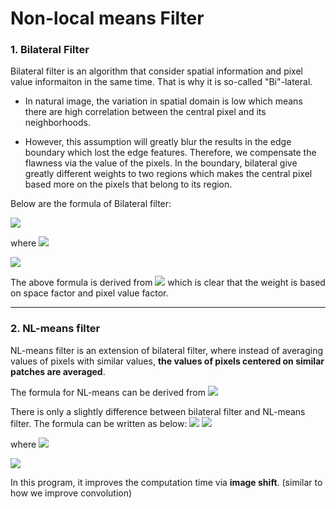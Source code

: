 # Non-local means Filter
### 1. Bilateral Filter
Bilateral filter is an algorithm that consider spatial information and pixel value informaiton in the same time. That is why it is so-called "Bi"-lateral. 

* In natural image, the variation in spatial domain is low which means there are high correlation between the central pixel and its neighborhoods. 

* However, this assumption will greatly blur the results in the edge boundary which lost the edge features. Therefore, we compensate the flawness via the value of the pixels. In the boundary, bilateral give greatly  different weights to two regions which makes the central pixel based  more on the pixels that belong to its region.

Below are the formula of Bilateral filter:

![](https://i.imgur.com/6l6HG8E.png)

where ![](https://i.imgur.com/yTb1GgQ.png)


![](https://i.imgur.com/7ceoVlS.png)

The above formula is derived from ![](https://i.imgur.com/0cYmFOP.png)
which is clear that the weight is based on space factor and pixel value factor.

---

### 2. NL-means filter
NL-means filter is an extension of bilateral filter, where instead of averaging values of pixels with similar values, **the values of pixels centered on similar patches are averaged**.

The formula for NL-means can be derived from ![](https://i.imgur.com/oUKcXpI.png)

There is only a slightly difference between bilateral filter and NL-means filter. The formula can be written as below:
![](https://i.imgur.com/bDLsdaF.png)
![](https://i.imgur.com/bjnK2lc.png)

where ![](https://i.imgur.com/yTb1GgQ.png)

![](https://i.imgur.com/qeYrPJW.png)

In this program, it improves the computation time via **image shift**.
(similar to how we improve convolution)




